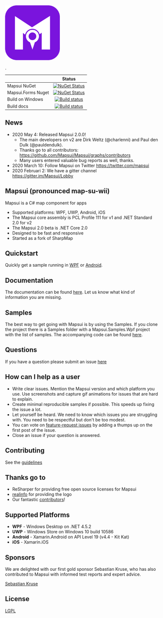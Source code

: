 [<p align="left"><img src="logo/png/icon.png" alt="Mapsui" height="180px"></p>](https://mapsui.com).

|   | Status  | 
| ------------- |:-------------:|
| Mapsui NuGet   | [![NuGet Status](https://img.shields.io/nuget/v/Mapsui.svg?style=flat)](https://www.nuget.org/packages/Mapsui/) |
| Mapsui.Forms Nuget   | [![NuGet Status](https://img.shields.io/nuget/v/Mapsui.Forms.svg?style=flat)](https://www.nuget.org/packages/Mapsui.Forms/) |
| Build on Windows    | [![Build status](https://ci.appveyor.com/api/projects/status/p20w43qv4ixkkftp?svg=true)](https://ci.appveyor.com/project/pauldendulk/mapsui) |
| Build docs | [![Build status](https://ci.appveyor.com/api/projects/status/c8hcfeoafmf51gin/branch/master?svg=true)](https://ci.appveyor.com/project/pauldendulk/mapsui-373p1/branch/master) |

## News

- 2020 May 4: Released Mapsui 2.0.0!
  - The main developers on v2 are Dirk Weltz (@charlenni) and Paul den Dulk (@pauldendulk).
  - Thanks go to all contributors:  https://github.com/Mapsui/Mapsui/graphs/contributors
  - Many users entered valuable bug reports as well, thanks.
- 2020 March 10: Follow Mapsui on Twitter https://twitter.com/mapsui
- 2020 Februari 2: We have a gitter channel https://gitter.im/Mapsui/Lobby

## Mapsui (pronounced map-su-wii)

Mapsui is a C# map component for apps

- Supported platforms: WPF, UWP, Android, iOS
- The Mapsui core assembly is PCL Profile 111 for v1 and .NET Standard 2.0 for v2
- The Mapsui 2.0 beta is .NET Core 2.0
- Designed to be fast and responsive
- Started as a fork of SharpMap

## Quickstart
Quickly get a sample running in [WPF](https://mapsui.github.io/Mapsui/documentation/getting-started-wpf.html) or 
[Android](https://mapsui.github.io/Mapsui/documentation/getting-started-android.html).

## Documentation
The documentation can be found [here](https://mapsui.com). Let us know what kind of information you are missing.

## Samples
The best way to get going with Mapsui is by using the Samples. If you clone the project there is a Samples folder with a Mapsui.Samples.Wpf project with the list of samples. The accompanying code can be found [here](https://github.com/Mapsui/Mapsui/tree/master/Samples/Mapsui.Samples.Common/Maps).

## Questions
If you have a question please submit an issue [here](https://github.com/mapsui/Mapsui/issues)

## How can I help as a user
- Write clear issues. Mention the Mapsui version and which platform you use. Use screenshots and capture gif animations for issues that are hard to explain.
- Create minimal reproducible samples if possible. This speeds up fixing the issue a lot.
- Let yourself be heard. We need to know which issues you are struggling with. You need to be respectful but don't be too modest.
- You can vote on [feature-request issues](https://github.com/Mapsui/Mapsui/issues?q=is%3Aopen+label%3Afeature-request+sort%3Areactions-%2B1-desc) by adding a thumps up on the first post of the issue. 
- Close an issue if your question is answered.

## Contributing
See the [guidelines](http://mapsui.com/documentation/Contributors-Guidelines.html)

## Thanks go to
- ReSharper for providing free open source licenses for Mapsui
- [realinfo](https://github.com/reallinfo) for providing the logo
- Our fantastic [contributors](https://github.com/Mapsui/Mapsui/graphs/contributors)!

## Supported Platforms

- **WPF** - Windows Desktop on .NET 4.5.2
- **UWP** - Windows Store on Windows 10 build 10586
- **Android** - Xamarin.Android on API Level 19 (v4.4 - Kit Kat)
- **iOS** - Xamarin.iOS

## Sponsors

We are delighted with our first gold sponsor Sebastian Kruse, who has also contributed to Mapsui with informed test reports and expert advice.

[Sebastian Kruse](https://github.com/Sebastian1989101)

## License 

[LGPL](https://raw.githubusercontent.com/mapsui/Mapsui/master/LICENSE.md)
